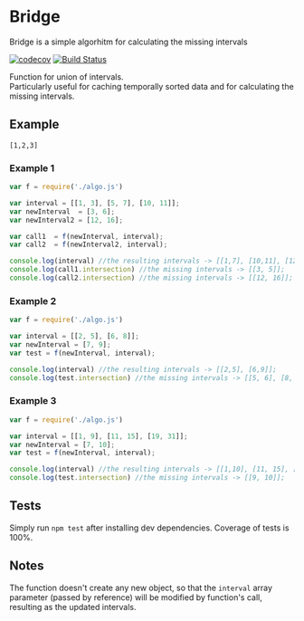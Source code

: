 # Bridge
Bridge is a simple algorhitm for calculating the missing intervals 

[![codecov](https://codecov.io/gh/MorrisDa/Bridges/branch/master/graph/badge.svg)](https://codecov.io/gh/MorrisDa/Bridges)
[![Build Status](https://travis-ci.org/MorrisDa/Bridges.svg?branch=master)](https://travis-ci.org/MorrisDa/Bridges)

Function for union of intervals.<br/>
Particularly useful for caching temporally sorted data and for calculating the missing intervals.

## Example
```
[1,2,3]
```



### Example 1

```javascript
var f = require('./algo.js')

var interval = [[1, 3], [5, 7], [10, 11]];
var newInterval  = [3, 6];
var newInterval2 = [12, 16];

var call1  = f(newInterval, interval);
var call2  = f(newInterval2, interval);

console.log(interval) //the resulting intervals -> [[1,7], [10,11], [12, 16]];
console.log(call1.intersection) //the missing intervals -> [[3, 5]];
console.log(call2.intersection) //the missing intervals -> [[12, 16]];

```

### Example 2

```javascript
var f = require('./algo.js')

var interval = [[2, 5], [6, 8]];
var newInterval = [7, 9];
var test = f(newInterval, interval);

console.log(interval) //the resulting intervals -> [[2,5], [6,9]];
console.log(test.intersection) //the missing intervals -> [[5, 6], [8, 9]];

```
### Example 3

```javascript
var f = require('./algo.js')

var interval = [[1, 9], [11, 15], [19, 31]];
var newInterval = [7, 10];
var test = f(newInterval, interval);

console.log(interval) //the resulting intervals -> [[1,10], [11, 15], [19, 31]];
console.log(test.intersection) //the missing intervals -> [[9, 10]];

```

## Tests
Simply run ```npm test``` after installing dev dependencies. Coverage of tests is 100%.


## Notes
The function doesn't create any new object, so that the ```interval``` array parameter (passed by reference) will be modified by function's call, resulting as the updated intervals. 
